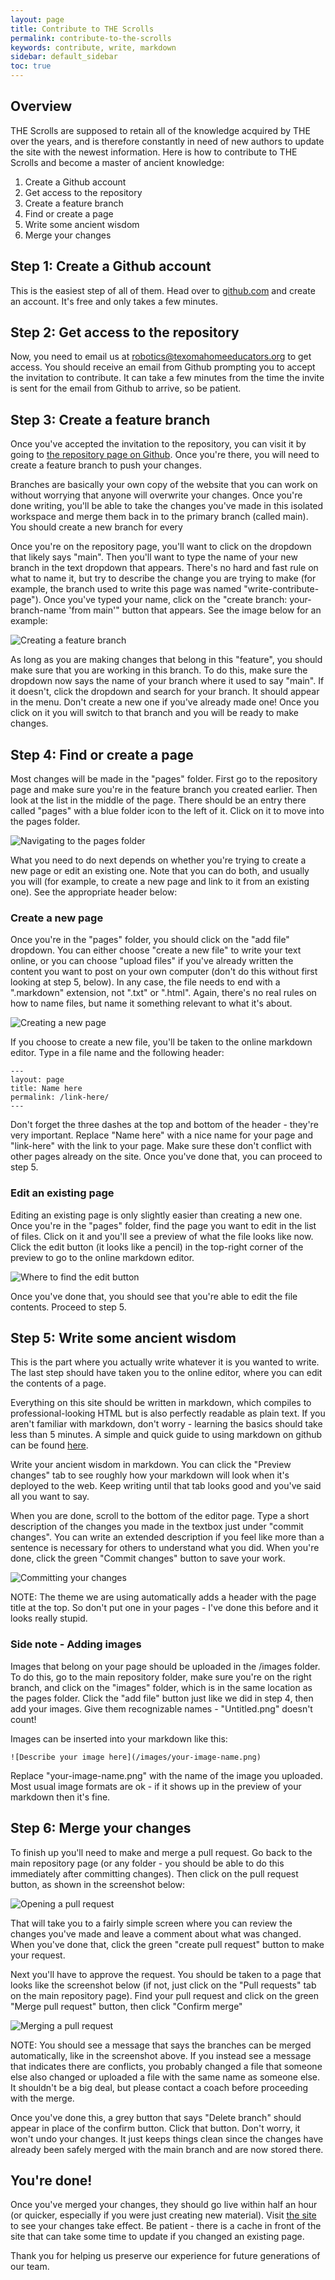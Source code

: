```yaml
---
layout: page
title: Contribute to THE Scrolls
permalink: contribute-to-the-scrolls
keywords: contribute, write, markdown
sidebar: default_sidebar
toc: true
---
```


## Overview

THE Scrolls are supposed to retain all of the knowledge acquired by THE over the years, and is therefore constantly in need of new authors to update the site with the newest information. Here is how to contribute to THE Scrolls and become a master of ancient knowledge: 

1. Create a Github account
2. Get access to the repository
3. Create a feature branch
4. Find or create a page
5. Write some ancient wisdom
6. Merge your changes

## Step 1: Create a Github account
This is the easiest step of all of them. Head over to [github.com](https://github.com) and create an account. It's free and only takes a few minutes. 

## Step 2: Get access to the repository
Now, you need to email us at [robotics@texomahomeeducators.org](mailto:robotics@texomahomeeducators.org) to get access. You should receive an email from Github prompting you to accept the invitation to contribute. It can take a few minutes from the time the invite is sent for the email from Github to arrive, so be patient. 

## Step 3: Create a feature branch
Once you've accepted the invitation to the repository, you can visit it by going to [the repository page on Github](https://github.com/thebestrobotics/thebestrobotics.github.io). Once you're there, you will need to create a feature branch to push your changes. 

Branches are basically your own copy of the website that you can work on without worrying that anyone will overwrite your changes. Once you're done writing, you'll be able to take the changes you've made in this isolated workspace and merge them back in to the primary branch (called main). You should create a new branch for every 

Once you're on the repository page, you'll want to click on the dropdown that likely says "main". Then you'll want to type the name of your new branch in the text dropdown that appears. There's no hard and fast rule on what to name it, but try to describe the change you are trying to make (for example, the branch used to write this page was named "write-contribute-page"). Once you've typed your name, click on the "create branch: your-branch-name 'from main'" button that appears. See the image below for an example: 

![Creating a feature branch](/images/contribute-create-branch.png)

As long as you are making changes that belong in this "feature", you should make sure that you are working in this branch. To do this, make sure the dropdown now says the name of your branch where it used to say "main". If it doesn't, click the dropdown and search for your branch. It should appear in the menu. Don't create a new one if you've already made one! Once you click on it you will switch to that branch and you will be ready to make changes. 

## Step 4: Find or create a page

Most changes will be made in the "pages" folder. First go to the repository page and make sure you're in the feature branch you created earlier. Then look at the list in the middle of the page. There should be an entry there called "pages" with a blue folder icon to the left of it. Click on it to move into the pages folder. 

![Navigating to the pages folder](/images/contribute-pages-folder.png)

What you need to do next depends on whether you're trying to create a new page or edit an existing one. Note that you can do both, and usually you will (for example, to create a new page and link to it from an existing one). See the appropriate header below: 

### Create a new page

Once you're in the "pages" folder, you should click on the "add file" dropdown. You can either choose "create a new file" to write your text online, or you can choose "upload files" if you've already written the content you want to post on your own computer (don't do this without first looking at step 5, below). In any case, the file needs to end with a ".markdown" extension, not ".txt" or ".html". Again, there's no real rules on how to name files, but name it something relevant to what it's about. 

![Creating a new page](/images/contribute-add-file.png)

If you choose to create a new file, you'll be taken to the online markdown editor. Type in a file name and the following header: 
```
---
layout: page
title: Name here
permalink: /link-here/
---
```
Don't forget the three dashes at the top and bottom of the header - they're very important. Replace "Name here" with a nice name for your page and "link-here" with the link to your page. Make sure these don't conflict with other pages already on the site. Once you've done that, you can proceed to step 5. 

### Edit an existing page

Editing an existing page is only slightly easier than creating a new one. Once you're in the "pages" folder, find the page you want to edit in the list of files. Click on it and you'll see a preview of what the file looks like now. Click the edit button (it looks like a pencil) in the top-right corner of the preview to go to the online markdown editor. 

![Where to find the edit button](/images/contribute-edit-button.png)

Once you've done that, you should see that you're able to edit the file contents. Proceed to step 5. 

## Step 5: Write some ancient wisdom

This is the part where you actually write whatever it is you wanted to write. The last step should have taken you to the online editor, where you can edit the contents of a page. 

Everything on this site should be written in markdown, which compiles to professional-looking HTML but is also perfectly readable as plain text. If you aren't familiar with markdown, don't worry - learning the basics should take less than 5 minutes. A simple and quick guide to using markdown on github can be found [here](https://guides.github.com/features/mastering-markdown/). 

Write your ancient wisdom in markdown. You can click the "Preview changes" tab to see roughly how your markdown will look when it's deployed to the web. Keep writing until that tab looks good and you've said all you want to say. 

When you are done, scroll to the bottom of the editor page. Type a short description of the changes you made in the textbox just under "commit changes". You can write an extended description if you feel like more than a sentence is necessary for others to understand what you did. When you're done, click the green "Commit changes" button to save your work. 

![Committing your changes](/images/contribute-commit.png)

NOTE: The theme we are using automatically adds a header with the page title at the top. So don't put one in your pages - I've done this before and it looks really stupid. 

### Side note - Adding images

Images that belong on your page should be uploaded in the /images folder. To do this, go to the main repository folder, make sure you're on the right branch, and click on the "images" folder, which is in the same location as the pages folder. Click the "add file" button just like we did in step 4, then add your images. Give them recognizable names - "Untitled.png" doesn't count! 

Images can be inserted into your markdown like this: 
```
![Describe your image here](/images/your-image-name.png)
```
Replace "your-image-name.png" with the name of the image you uploaded. Most usual image formats are ok - if it shows up in the preview of your markdown then it's fine. 

## Step 6: Merge your changes

To finish up you'll need to make and merge a pull request. Go back to the main repository page (or any folder - you should be able to do this immediately after committing changes). Then click on the pull request button, as shown in the screenshot below: 

![Opening a pull request](/images/contribute-pull-request.png)

That will take you to a fairly simple screen where you can review the changes you've made and leave a comment about what was changed. When you've done that, click the green "create pull request" button to make your request. 

Next you'll have to approve the request. You should be taken to a page that looks like the screenshot below (if not, just click on the "Pull requests" tab on the main repository page). Find your pull request and click on the green "Merge pull request" button, then click "Confirm merge"

![Merging a pull request](/images/contribute-merge-request.png)

NOTE: You should see a message that says the branches can be merged automatically, like in the screenshot above. If you instead see a message that indicates there are conflicts, you probably changed a file that someone else also changed or uploaded a file with the same name as someone else. It shouldn't be a big deal, but please contact a coach before proceeding with the merge. 

Once you've done this, a grey button that says "Delete branch" should appear in place of the confirm button. Click that button. Don't worry, it won't undo your changes. It just keeps things clean since the changes have already been safely merged with the main branch and are now stored there. 

## You're done!

Once you've merged your changes, they should go live within half an hour (or quicker, especially if you were just creating new material). Visit [the site](https://thebestrobotics.github.io) to see your changes take effect. Be patient - there is a cache in front of the site that can take some time to update if you changed an existing page. 

Thank you for helping us preserve our experience for future generations of our team. 
